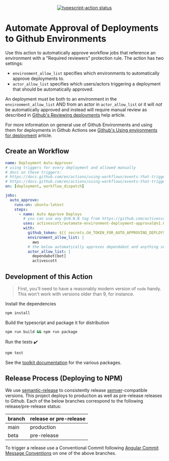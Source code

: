 <p align="center">
  <a href="https://github.com/activescott/automate-environment-deployment-approval/actions"><img alt="typescript-action status" src="https://github.com/activescott/automate-environment-deployment-approval/workflows/build-test/badge.svg"></a>
</p>

# Automate Approval of Deployments to Github Environments

Use this action to automatically approve workflow jobs that reference an environment with a "Required reviewers" protection rule. The action has two settings:

- `environment_allow_list` specifies which environments to automatically approve deployments to.
- `actor_allow_list` specifies which users/actors triggering a deployment that should be automatically approved.

An deployment must be both to an environment in the `environment_allow_list` AND from an actor in `actor_allow_list` or it will _not_ be automatically approved and instead will require manual review as described in [Github's Reviewing deployments](https://docs.github.com/en/actions/managing-workflow-runs/reviewing-deployments) help article.

For more information on general use of Github Environments and using them for deployments in Github Actions see [Github's Using environments for deployment](https://docs.github.com/en/actions/deployment/targeting-different-environments/using-environments-for-deployment) article.

## Create an Workflow

```yaml
name: Deployment Auto-Approver
# using triggers for every deployment and allowed manually
# docs on these triggers:
# https://docs.github.com/en/actions/using-workflows/events-that-trigger-workflows#deployment
# https://docs.github.com/en/actions/using-workflows/events-that-trigger-workflows#workflow_dispatch
on: [deployment, workflow_dispatch]

jobs:
  auto_approve:
    runs-on: ubuntu-latest
    steps:
      - name: Auto Approve Deploys
        # you can use any @vN.N.N tag from https://github.com/activescott/automate-environment-deployment-approval/releases
        uses: activescott/automate-environment-deployment-approval@v1.0.0
        with:
          github_token: ${{ secrets.GH_TOKEN_FOR_AUTO_APPROVING_DEPLOYS }}
          environment_allow_list: |
            aws
          # the below automatically approves dependabot and anything submitted by the Github user with login "activescott"
          actor_allow_list: |
            dependabot[bot]
            activescott
```

## Development of this Action

> First, you'll need to have a reasonably modern version of `node` handy. This won't work with versions older than 9, for instance.

Install the dependencies

```sh
npm install
```

Build the typescript and package it for distribution

```sh
npm run build && npm run package
```

Run the tests :heavy_check_mark:

```sh
npm test
```

See the [toolkit documentation](https://github.com/actions/toolkit/blob/master/README.md#packages) for the various packages.

## Release Process (Deploying to NPM)

We use [semantic-release](https://github.com/semantic-release/semantic-release) to consistently release [semver](https://semver.org/)-compatible versions. This project deploys to production as well as pre-release releases to Github. Each of the below branches correspond to the following release/pre-release status:

| branch | release or pre-release |
| ------ | ---------------------- |
| main   | production             |
| beta   | pre-release            |

To trigger a release use a Conventional Commit following [Angular Commit Message Conventions](https://github.com/angular/angular.js/blob/master/DEVELOPERS.md#-git-commit-guidelines) on one of the above branches.
